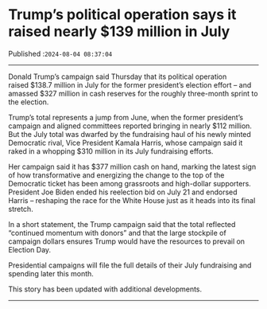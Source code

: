 # Trump’s political operation says it raised nearly $139 million in July

Published :`2024-08-04 08:37:04`

---

Donald Trump’s campaign said Thursday that its political operation raised $138.7 million in July for the former president’s election effort – and amassed $327 million in cash reserves for the roughly three-month sprint to the election.

Trump’s total represents a jump from June, when the former president’s campaign and aligned committees reported bringing in nearly $112 million. But the July total was dwarfed by the fundraising haul of his newly minted Democratic rival, Vice President Kamala Harris, whose campaign said it raked in a whopping $310 million in its July fundraising efforts.

Her campaign said it has $377 million cash on hand, marking the latest sign of how transformative and energizing the change to the top of the Democratic ticket has been among grassroots and high-dollar supporters. President Joe Biden ended his reelection bid on July 21 and endorsed Harris – reshaping the race for the White House just as it heads into its final stretch.

In a short statement, the Trump campaign said that the total reflected “continued momentum with donors” and that the large stockpile of campaign dollars ensures Trump would have the resources to prevail on Election Day.

Presidential campaigns will file the full details of their July fundraising and spending later this month.

This story has been updated with additional developments.

---

